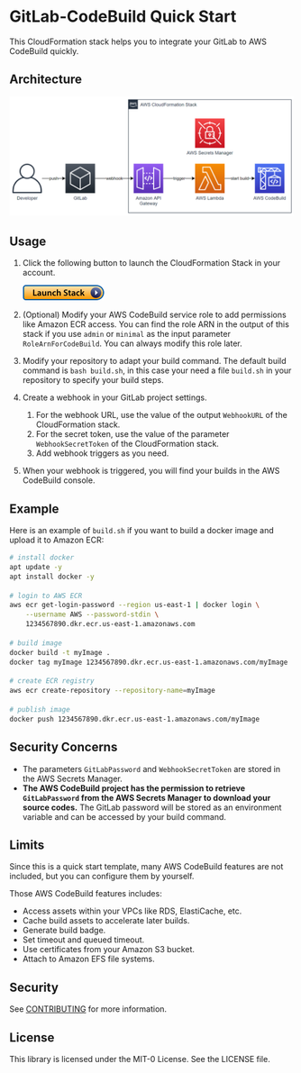 # GitLab-CodeBuild Quick Start

This CloudFormation stack helps you to integrate your GitLab to AWS CodeBuild quickly.

## Architecture

![Architecture](./img/arch.png)

## Usage

1. Click the following button to launch the CloudFormation Stack in your account.

   [![Launch Stack](./img/launch-stack.png)](https://console.aws.amazon.com/cloudformation/home#/stacks/create/template?stackName=GitLab-CodeBuild&templateURL=https://wjinghui-public.s3.amazonaws.com/templates/gitlab-codebuild-quickstart.yaml)

2. (Optional) Modify your AWS CodeBuild service role to add permissions like Amazon ECR access. You can find the role ARN in the output of this stack if you use `admin` or `minimal` as the input parameter `RoleArnForCodeBuild`. You can always modify this role later.
3. Modify your repository to adapt your build command. The default build command is `bash build.sh`, in this case your need a file `build.sh` in your repository to specify your build steps.
4. Create a webhook in your GitLab project settings.
   1. For the webhook URL, use the value of the output `WebhookURL` of the CloudFormation stack.
   2. For the secret token, use the value of the parameter `WebhookSecretToken` of the CloudFormation stack.
   3. Add webhook triggers as you need.
5. When your webhook is triggered, you will find your builds in the AWS CodeBuild console.

## Example

Here is an example of `build.sh` if you want to build a docker image and upload it to Amazon ECR:

```bash
# install docker
apt update -y
apt install docker -y

# login to AWS ECR
aws ecr get-login-password --region us-east-1 | docker login \
    --username AWS --password-stdin \
    1234567890.dkr.ecr.us-east-1.amazonaws.com

# build image
docker build -t myImage .
docker tag myImage 1234567890.dkr.ecr.us-east-1.amazonaws.com/myImage

# create ECR registry
aws ecr create-repository --repository-name=myImage

# publish image
docker push 1234567890.dkr.ecr.us-east-1.amazonaws.com/myImage
```

## Security Concerns

- The parameters `GitLabPassword` and `WebhookSecretToken` are stored in the AWS Secrets Manager.
- **The AWS CodeBuild project has the permission to retrieve `GitLabPassword` from the AWS Secrets Manager to download your source codes.** The GitLab password will be stored as an environment variable and can be accessed by your build command.

## Limits

Since this is a quick start template, many AWS CodeBuild features are not included, but you can configure them by yourself.

Those AWS CodeBuild features includes:

- Access assets within your VPCs like RDS, ElastiCache, etc.
- Cache build assets to accelerate later builds.
- Generate build badge.
- Set timeout and queued timeout.
- Use certificates from your Amazon S3 bucket.
- Attach to Amazon EFS file systems.

## Security

See [CONTRIBUTING](CONTRIBUTING.md#security-issue-notifications) for more information.

## License

This library is licensed under the MIT-0 License. See the LICENSE file.


